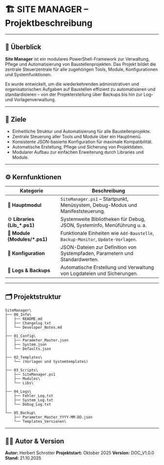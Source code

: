 # 🏗️ SITE MANAGER – Projektbeschreibung

---

## 📘 Überblick

**Site Manager** ist ein modulares PowerShell-Framework zur Verwaltung, Pflege und Automatisierung von Baustellenprojekten. Das Projekt bildet die zentrale Steuerzentrale für alle zugehörigen Tools, Module, Konfigurationen und Systemfunktionen.

Es wurde entwickelt, um die wiederkehrenden administrativen und organisatorischen Aufgaben auf Baustellen effizient zu automatisieren und standardisieren – von der Projekterstellung über Backups bis hin zur Log- und Vorlagenverwaltung.

---

## 🎯 Ziele

* Einheitliche Struktur und Automatisierung für alle Baustellenprojekte.
* Zentrale Steuerung aller Tools und Module über ein Hauptmenü.
* Konsistente JSON-basierte Konfiguration für maximale Kompatibilität.
* Automatische Erstellung, Pflege und Sicherung von Projektdaten.
* Modularer Aufbau zur einfachen Erweiterung durch Libraries und Module.

---

## ⚙️ Kernfunktionen

| Kategorie                     | Beschreibung                                                                    |
| ----------------------------- | ------------------------------------------------------------------------------- |
| 🧠 **Hauptmodul**             | `SiteManager.ps1` – Startpunkt, Menüsystem, Debug-Modus und Manifeststeuerung.  |
| ⚙️ **Libraries (Lib_*.ps1)**  | Systemweite Bibliotheken für Debug, JSON, Systeminfo, Menüführung u. a.         |
| 🧰 **Module (Modules/*.ps1)** | Funktionale Einheiten wie `Add-Baustelle`, `Backup-Monitor`, `Update-Vorlagen`. |
| 🧱 **Konfiguration**          | JSON-Dateien zur Definition von Systempfaden, Parametern und Standardwerten.    |
| 🧾 **Logs & Backups**         | Automatische Erstellung und Verwaltung von Logdateien und Sicherungen.          |

---

## 🗂️ Projektstruktur

```plaintext
SiteManager\
├── 00_Info\
│   ├── README.md
│   ├── Changelog.txt
│   └── Developer_Notes.md
│
├── 01_Config\
│   ├── Parameter_Master.json
│   ├── System.json
│   └── Defaults.json
│
├── 02_Templates\
│   └── (Vorlagen und Systemtemplates)
│
├── 03_Scripts\
│   ├── SiteManager.ps1
│   ├── Modules\
│   └── Libs\
│
├── 04_Logs\
│   ├── Fehler_Log.txt
│   ├── System_Log.txt
│   └── Debug_Log.txt
│
└── 05_Backup\
    ├── Parameter_Master_YYYY-MM-DD.json
    └── Templates_Versionen\
```

---

## 👨‍💻 Autor & Version

**Autor:** Herbert Schrotter
**Projektstart:** Oktober 2025
**Version:** DOC_V1.0.0
**Stand:** 21.10.2025
